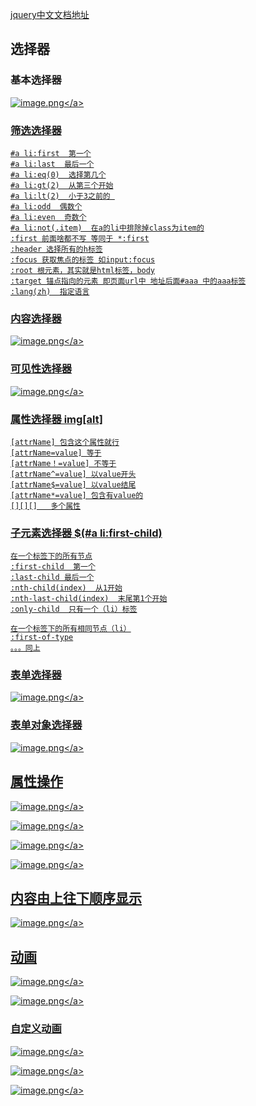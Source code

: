 [jquery中文文档地址](https://www.jquery123.com/)

## 选择器
### 基本选择器

<a data-fancybox title="image.png" href="https://p1-juejin.byteimg.com/tos-cn-i-k3u1fbpfcp/314f7fe64646435a9fc47ed526df4071~tplv-k3u1fbpfcp-watermark.image?">![image.png](https://p1-juejin.byteimg.com/tos-cn-i-k3u1fbpfcp/314f7fe64646435a9fc47ed526df4071~tplv-k3u1fbpfcp-watermark.image?)</a>

### 筛选选择器
```
#a li:first  第一个
#a li:last  最后一个
#a li:eq(0)  选择第几个
#a li:gt(2)  从第三个开始
#a li:lt(2)  小于3之前的 
#a li:odd  偶数个
#a li:even  奇数个
#a li:not(.item)  在a的li中排除掉class为item的
:first 前面啥都不写 等同于 *:first
:header 选择所有的h标签
:focus 获取焦点的标签 如input:focus
:root 根元素，其实就是html标签，body
:target 锚点指向的元素 即页面url中 地址后面#aaa 中的aaa标签
:lang(zh)  指定语言
```

### 内容选择器

<a data-fancybox title="image.png" href="https://p3-juejin.byteimg.com/tos-cn-i-k3u1fbpfcp/371a1ff258f242af9caebdd45d8285eb~tplv-k3u1fbpfcp-watermark.image?">![image.png](https://p3-juejin.byteimg.com/tos-cn-i-k3u1fbpfcp/371a1ff258f242af9caebdd45d8285eb~tplv-k3u1fbpfcp-watermark.image?)</a>

### 可见性选择器

<a data-fancybox title="image.png" href="https://p1-juejin.byteimg.com/tos-cn-i-k3u1fbpfcp/8229ea3a22d94ce1821c0aae068b88e3~tplv-k3u1fbpfcp-watermark.image?">![image.png](https://p1-juejin.byteimg.com/tos-cn-i-k3u1fbpfcp/8229ea3a22d94ce1821c0aae068b88e3~tplv-k3u1fbpfcp-watermark.image?)</a>

### 属性选择器  img[alt]
```
[attrName] 包含这个属性就行
[attrName=value] 等于
[attrName！=value] 不等于
[attrName^=value] 以value开头
[attrName$=value] 以value结尾
[attrName*=value] 包含有value的
[][][]   多个属性
```

### 子元素选择器 $(#a li:first-child)
```
在一个标签下的所有节点
:first-child  第一个
:last-child 最后一个
:nth-child(index)  从1开始
:nth-last-child(index)  末尾第1个开始
:only-child  只有一个（li）标签

在一个标签下的所有相同节点（li）
:first-of-type
。。。同上
```
### 表单选择器
<a data-fancybox title="image.png" href="https://p1-juejin.byteimg.com/tos-cn-i-k3u1fbpfcp/1a243cf786694abc944ca28e65b3016d~tplv-k3u1fbpfcp-watermark.image?">![image.png](https://p1-juejin.byteimg.com/tos-cn-i-k3u1fbpfcp/1a243cf786694abc944ca28e65b3016d~tplv-k3u1fbpfcp-watermark.image?)</a>

### 表单对象选择器
<a data-fancybox title="image.png" href="https://p6-juejin.byteimg.com/tos-cn-i-k3u1fbpfcp/1d9779b90f4a4b009a30e9205ff85121~tplv-k3u1fbpfcp-watermark.image?">![image.png](https://p6-juejin.byteimg.com/tos-cn-i-k3u1fbpfcp/1d9779b90f4a4b009a30e9205ff85121~tplv-k3u1fbpfcp-watermark.image?)</a>

## 属性操作
<a data-fancybox title="image.png" href="https://p9-juejin.byteimg.com/tos-cn-i-k3u1fbpfcp/7a3c914a37674824942cdf449a470a34~tplv-k3u1fbpfcp-watermark.image?">![image.png](https://p9-juejin.byteimg.com/tos-cn-i-k3u1fbpfcp/7a3c914a37674824942cdf449a470a34~tplv-k3u1fbpfcp-watermark.image?)</a>

<a data-fancybox title="image.png" href="https://p9-juejin.byteimg.com/tos-cn-i-k3u1fbpfcp/8c6ef7e8c26e498d95a94bfa5a0c35d0~tplv-k3u1fbpfcp-watermark.image?">![image.png](https://p9-juejin.byteimg.com/tos-cn-i-k3u1fbpfcp/8c6ef7e8c26e498d95a94bfa5a0c35d0~tplv-k3u1fbpfcp-watermark.image?)</a>

<a data-fancybox title="image.png" href="https://p3-juejin.byteimg.com/tos-cn-i-k3u1fbpfcp/74ac91180560498f8c5593614db4cb6f~tplv-k3u1fbpfcp-watermark.image?">![image.png](https://p3-juejin.byteimg.com/tos-cn-i-k3u1fbpfcp/74ac91180560498f8c5593614db4cb6f~tplv-k3u1fbpfcp-watermark.image?)</a>


<a data-fancybox title="image.png" href="https://p1-juejin.byteimg.com/tos-cn-i-k3u1fbpfcp/fb11b16b846f42cc8d01f5a3cc53dcff~tplv-k3u1fbpfcp-watermark.image?">![image.png](https://p1-juejin.byteimg.com/tos-cn-i-k3u1fbpfcp/fb11b16b846f42cc8d01f5a3cc53dcff~tplv-k3u1fbpfcp-watermark.image?)</a>

## 内容由上往下顺序显示

<a data-fancybox title="image.png" href="https://p3-juejin.byteimg.com/tos-cn-i-k3u1fbpfcp/611f7bd3fb4646c8885f433eff136116~tplv-k3u1fbpfcp-watermark.image?">![image.png](https://p3-juejin.byteimg.com/tos-cn-i-k3u1fbpfcp/611f7bd3fb4646c8885f433eff136116~tplv-k3u1fbpfcp-watermark.image?)</a>

## 动画

<a data-fancybox title="image.png" href="https://p1-juejin.byteimg.com/tos-cn-i-k3u1fbpfcp/b13008710a81487b87141c374722ce24~tplv-k3u1fbpfcp-watermark.image?">![image.png](https://p1-juejin.byteimg.com/tos-cn-i-k3u1fbpfcp/b13008710a81487b87141c374722ce24~tplv-k3u1fbpfcp-watermark.image?)</a>


<a data-fancybox title="image.png" href="https://p6-juejin.byteimg.com/tos-cn-i-k3u1fbpfcp/fe795160768c4dd2abd63162dc3a03ca~tplv-k3u1fbpfcp-watermark.image?">![image.png](https://p6-juejin.byteimg.com/tos-cn-i-k3u1fbpfcp/fe795160768c4dd2abd63162dc3a03ca~tplv-k3u1fbpfcp-watermark.image?)</a>

### 自定义动画

<a data-fancybox title="image.png" href="https://p6-juejin.byteimg.com/tos-cn-i-k3u1fbpfcp/5e5bb16e19974b5aa6f60f8c0aab9567~tplv-k3u1fbpfcp-watermark.image?">![image.png](https://p6-juejin.byteimg.com/tos-cn-i-k3u1fbpfcp/5e5bb16e19974b5aa6f60f8c0aab9567~tplv-k3u1fbpfcp-watermark.image?)</a>


<a data-fancybox title="image.png" href="https://p9-juejin.byteimg.com/tos-cn-i-k3u1fbpfcp/a43a55647d8844be93d4f6f8af43f6f9~tplv-k3u1fbpfcp-watermark.image?">![image.png](https://p9-juejin.byteimg.com/tos-cn-i-k3u1fbpfcp/a43a55647d8844be93d4f6f8af43f6f9~tplv-k3u1fbpfcp-watermark.image?)</a>

<a data-fancybox title="image.png" href="https://p6-juejin.byteimg.com/tos-cn-i-k3u1fbpfcp/e9edffae8980460e995b74f203e645d0~tplv-k3u1fbpfcp-watermark.image?">![image.png](https://p6-juejin.byteimg.com/tos-cn-i-k3u1fbpfcp/e9edffae8980460e995b74f203e645d0~tplv-k3u1fbpfcp-watermark.image?)</a>